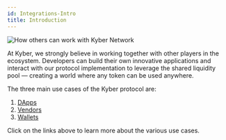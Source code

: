 ```yaml
---
id: Integrations-Intro
title: Introduction
---
```

![How others can work with Kyber Network](/uploads/kyberusecases.png "Use Cases")

At Kyber, we strongly believe in working together with other players in the ecosystem. Developers can build their own innovative applications and interact with our protocol implementation to leverage the shared liquidity pool — creating a world where any token can be used anywhere.

The three main use cases of the Kyber protocol are:
1. [DApps](integrations-dappsusecase.md)
2. [Vendors](integrations-vendorsusecase.md)
3. [Wallets](integrations-walletsusecase.md)

Click on the links above to learn more about the various use cases.
